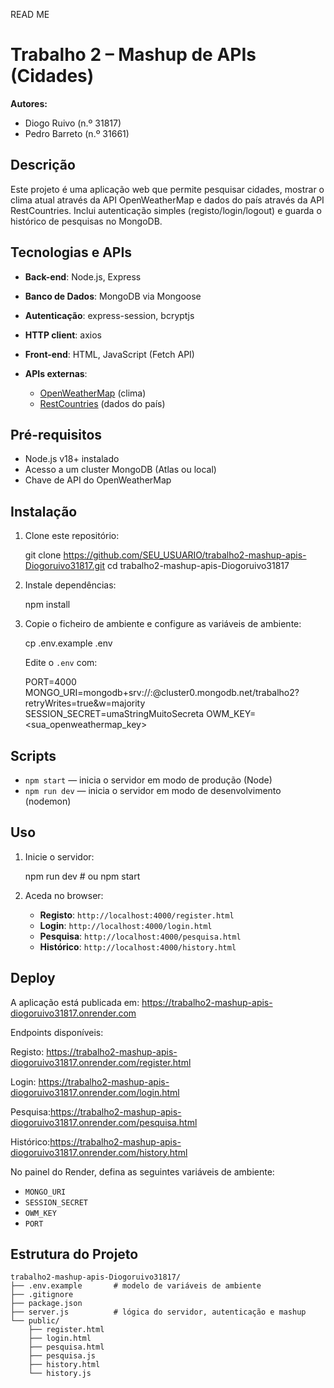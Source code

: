 READ ME
# Trabalho 2 – Mashup de APIs (Cidades)

**Autores:**

* Diogo Ruivo (n.º 31817)
* Pedro Barreto (n.º 31661)

## Descrição

Este projeto é uma aplicação web que permite pesquisar cidades, mostrar o clima atual através da API OpenWeatherMap e dados do país através da API RestCountries. Inclui autenticação simples (registo/login/logout) e guarda o histórico de pesquisas no MongoDB.

## Tecnologias e APIs

* **Back-end**: Node.js, Express
* **Banco de Dados**: MongoDB via Mongoose
* **Autenticação**: express-session, bcryptjs
* **HTTP client**: axios
* **Front-end**: HTML, JavaScript (Fetch API)
* **APIs externas**:

  * [OpenWeatherMap](https://openweathermap.org/api) (clima)
  * [RestCountries](https://restcountries.com/) (dados do país)

## Pré-requisitos

* Node.js v18+ instalado
* Acesso a um cluster MongoDB (Atlas ou local)
* Chave de API do OpenWeatherMap

## Instalação

1. Clone este repositório:

   
   git clone https://github.com/SEU_USUARIO/trabalho2-mashup-apis-Diogoruivo31817.git
   cd trabalho2-mashup-apis-Diogoruivo31817
   
2. Instale dependências:

   
   npm install
   
3. Copie o ficheiro de ambiente e configure as variáveis de ambiente:

   
   cp .env.example .env
 

   Edite o `.env` com:

   
   PORT=4000
   MONGO_URI=mongodb+srv://<usuario>:<password>@cluster0.mongodb.net/trabalho2?retryWrites=true&w=majority
   SESSION_SECRET=umaStringMuitoSecreta
   OWM_KEY=<sua_openweathermap_key>
   

## Scripts

* `npm start` — inicia o servidor em modo de produção (Node)
* `npm run dev` — inicia o servidor em modo de desenvolvimento (nodemon)

## Uso

1. Inicie o servidor:

   
   npm run dev    # ou npm start
   
2. Aceda no browser:

   * **Registo**: `http://localhost:4000/register.html`
   * **Login**:   `http://localhost:4000/login.html`
   * **Pesquisa**: `http://localhost:4000/pesquisa.html`
   * **Histórico**: `http://localhost:4000/history.html`

## Deploy

A aplicação está publicada em: https://trabalho2-mashup-apis-diogoruivo31817.onrender.com


Endpoints disponíveis:

Registo: https://trabalho2-mashup-apis-diogoruivo31817.onrender.com/register.html

Login:   https://trabalho2-mashup-apis-diogoruivo31817.onrender.com/login.html

Pesquisa:https://trabalho2-mashup-apis-diogoruivo31817.onrender.com/pesquisa.html

Histórico:https://trabalho2-mashup-apis-diogoruivo31817.onrender.com/history.html

No painel do Render, defina as seguintes variáveis de ambiente:

* `MONGO_URI`
* `SESSION_SECRET`
* `OWM_KEY`
* `PORT`

## Estrutura do Projeto

```
trabalho2-mashup-apis-Diogoruivo31817/
├── .env.example       # modelo de variáveis de ambiente
├── .gitignore
├── package.json
├── server.js          # lógica do servidor, autenticação e mashup
└── public/
    ├── register.html
    ├── login.html
    ├── pesquisa.html
    ├── pesquisa.js
    ├── history.html
    └── history.js
